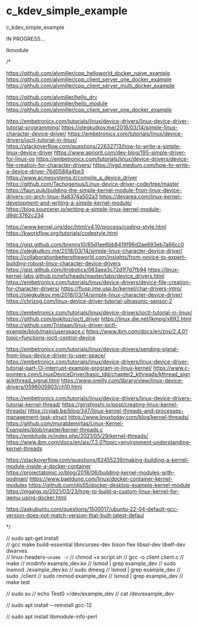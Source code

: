 # c_kdev_simple_example
c_kdev_simple_example

IN PROGRESS...

lkmodule

/*

https://github.com/alvmiller/cpp_helloworld_docker_naive_example
https://github.com/alvmiller/cpp_client_server_one_docker_example
https://github.com/alvmiller/cpp_client_server_multi_docker_example

https://github.com/alvmiller/hello_drv
https://github.com/alvmiller/hello_module
https://github.com/alvmiller/cpp_client_server_one_docker_example

https://embetronicx.com/tutorials/linux/device-drivers/linux-device-driver-tutorial-programming/
https://olegkutkov.me/2018/03/14/simple-linux-character-device-driver/
https://embetronicx.com/tutorials/linux/device-drivers/ioctl-tutorial-in-linux/
https://stackoverflow.com/questions/22632713/how-to-write-a-simple-linux-device-driver
https://www.apriorit.com/dev-blog/195-simple-driver-for-linux-os
https://embetronicx.com/tutorials/linux/device-drivers/device-file-creation-for-character-drivers/
https://jvgd.medium.com/how-to-write-a-device-driver-76d0584a4be3
https://www.acmesystems.it/compile_a_device_driver
https://github.com/Techogenius/Linux-device-driver-code/tree/master
https://faun.pub/building-the-simple-kernel-module-from-linux-device-drivers-on-arch-linux-9a8374a502a3
https://devarea.com/linux-kernel-development-and-writing-a-simple-kernel-module/
https://blog.sourcerer.io/writing-a-simple-linux-kernel-module-d9dc3762c234

https://www.kernel.org/doc/html/v4.10/process/coding-style.html
https://kworkflow.org/tutorials/codestyle.html

https://gist.github.com/brenns10/65d1ee6bb8419f96d2ae693eb7a66cc0
https://olegkutkov.me/2018/03/14/simple-linux-character-device-driver/
https://collaborationbetterstheworld.com/insights/from-novice-to-expert-building-robust-linux-character-device-drivers
https://gist.github.com/itrobotics/063aea3c72d1f7d7fb94
https://linux-kernel-labs.github.io/refs/heads/master/labs/device_drivers.html
https://embetronicx.com/tutorials/linux/device-drivers/device-file-creation-for-character-drivers/
https://flusp.ime.usp.br/kernel/char-drivers-intro/
https://olegkutkov.me/2018/03/14/simple-linux-character-device-driver/
https://chrizog.com/linux-device-driver-tutorial-ultrasonic-sensor-2

https://embetronicx.com/tutorials/linux/device-drivers/ioctl-tutorial-in-linux/
https://github.com/pokitoz/ioctl_driver
https://linux.die.net/lkmpg/x892.html
https://github.com/Tristaan/linux-driver-ioctl-example/blob/main/userspace.c
https://www.ibm.com/docs/en/zos/2.4.0?topic=functions-ioctl-control-device

https://embetronicx.com/tutorials/linux/device-drivers/sending-signal-from-linux-device-driver-to-user-space/
https://embetronicx.com/tutorials/linux/device-drivers/linux-device-driver-tutorial-part-13-interrupt-example-program-in-linux-kernel/
https://www.c-pointers.com/LinuxDeviceDriver/basic_ldd/chapter2_kthreads/kthread_signal/kthread_signal.html
https://www.oreilly.com/library/view/linux-device-drivers/0596005903/ch10.html

https://embetronicx.com/tutorials/linux/device-drivers/linux-device-drivers-tutorial-kernel-thread/
https://girishjoshi.io/post/creating-linux-kernel-threads/
https://cylab.be/blog/347/linux-kernel-threads-and-processes-management-task-struct
https://www.linuxtoday.com/blog/kernel-threads/
https://github.com/muratdemirtas/Linux-Kernel-Examples/blob/master/kernel-threads.c
https://embitude.in/index.php/2021/05/29/kernel-threads/
https://www.ibm.com/docs/en/aix/7.2.0?topic=environment-understanding-kernel-threads

https://stackoverflow.com/questions/62455239/making-building-a-kernel-module-inside-a-docker-container
https://projectatomic.io/blog/2018/06/building-kernel-modules-with-podman/
https://www.baeldung.com/linux/docker-container-kernel-modules
https://github.com/djs55/docker-desktop-example-kernel-module
https://mgalgs.io/2021/03/23/how-to-build-a-custom-linux-kernel-for-qemu-using-docker.html

https://askubuntu.com/questions/1500017/ubuntu-22-04-default-gcc-version-does-not-match-version-that-built-latest-defaul

*/

// sudo apt-get install \
//     gcc make build-essential libncurses-dev bison flex libssl-dev libelf-dev dwarves \
//     linux-headers-`uname -r`
// chmod +x script.sh
// gcc -o client client.c
// make
// modinfo example_dev.ko
// lsmod | grep example_dev
// sudo insmod ./example_dev.ko
// sudo dmesg
// lsmod | grep example_dev
// sudo ./client
// sudo rmmod example_dev
// lsmod | grep example_dev
// make test

// sudo su
// echo Test0 >/dev/example_dev
// cat /dev/example_dev



// sudo apt install --reinstall gcc-12

// sudo apt install libmodule-info-perl
